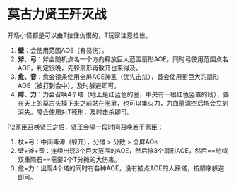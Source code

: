 # 莫古力贤王歼灭战

开场小怪都是可以由T拉住仇恨的，<Role name="tank" />T玩家注意拉住。
1. **壁**：会使用范围AOE（有易伤）。
2. **斧、弓**：斧会随机点名一个方向释放巨大范围扇形AOE，同时弓使用范围点名AOE，判定很晚，先躲扇形再散开也来得及。
3. **愈、音**：愈会读条使用全屏AOE神圣（优先击杀），音会使用更巨大的扇形AOE（被打到会中<Status :id="3080" name="狂欢" />），及时躲避即可。
4. **障、力**：力会召唤4个塔（地上是红蓝色的圈，中央有一根红色竖直的线），要在天上的莫古头掉下来之前站在圈里，也可以集火力，力血量清空后塔会立刻消失。障会使用对T死刑，及时击杀即可。

P2家臣召唤贤王之后，贤王会隔一段时间召唤若干家臣：
1. 杖+弓：中间毒潭（躲开），分摊 > 分散 > 全屏AOe
2. 壁+斧+音：连续出现3个巨大范围的AOE，然后接3个扇形AOE，然后==绒绒双重陨石==需要2个<Role name="tank" />T分摊的大伤害。
3. 愈+力：出现4个塔的同时有各种AOE，没有被点AOE的人踩塔，按顺序躲避即可。

